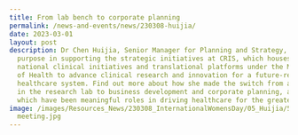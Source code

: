 ```yaml
---
title: From lab bench to corporate planning
permalink: /news-and-events/news/230308-huijia/
date: 2023-03-01
layout: post
description: Dr Chen Huijia, Senior Manager for Planning and Strategy, finds
  purpose in supporting the strategic initiatives at CRIS, which houses six key
  national clinical initiatives and translational platforms under the Ministry
  of Health to advance clinical research and innovation for a future-ready
  healthcare system. Find out more about how she made the switch from a career
  in the research lab to business development and corporate planning, all of
  which have been meaningful roles in driving healthcare for the greater good.
image: /images/Resources_News/230308_InternationalWomensDay/05_Huijia/5_Huijia
  meeting.jpg
---
```

